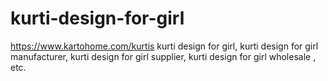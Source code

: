 # kurti-design-for-girl
https://www.kartohome.com/kurtis kurti design for girl, kurti design for girl manufacturer, kurti design for girl supplier, kurti design for girl wholesale , etc.
